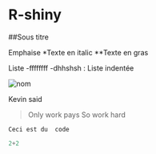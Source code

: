 # R-shiny

##Sous titre


Emphaise
*Texte en italic
**Texte en gras

Liste
-ffffffff
 -dhhshsh : Liste indentée

![nom](https://s.france24.com/media/display/48615024-e4b0-11eb-9773-005056a90284/w:980/p:16x9/1bb7e4c7fba86598de2f5df9df91cc53fbc8e8c6.webp)

Kevin said 
>Only work pays
>So work hard

`Ceci est du  code`

```python
2+2
```